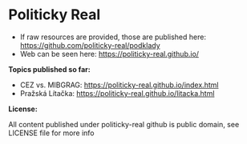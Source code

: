 # Politicky Real

  - If raw resources are provided, those are published here: https://github.com/politicky-real/podklady
  - Web can be seen here: https://politicky-real.github.io/

**Topics published so far:**

  - CEZ vs. MIBGRAG: https://politicky-real.github.io/index.html
  - Pražská Lítačka: https://politicky-real.github.io/litacka.html

**License:**

All content published under politicky-real github is public domain, see LICENSE file for more info
